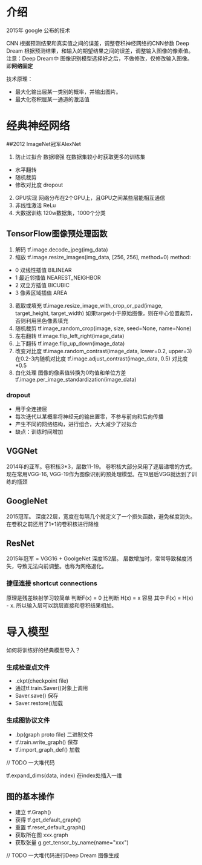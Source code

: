 # 介绍
2015年 google 公布的技术

CNN  根据预测结果和真实值之间的误差，调整卷积神经网络的CNN参数
Deep Dream 根据预测结果，和输入的期望结果之间的误差，调整输入图像的像素值。
注意：Deep Dream中 图像识别模型选择好之后，不做修改，仅修改输入图像。即**网络固定**


技术原理：
- 最大化输出层某一类别的概率，并输出图片。
- 最大化卷积层某一通道的激活值


# 经典神经网络 

##2012 ImageNet冠军AlexNet
1. 防止过拟合 
数据增强
在数据集较小时获取更多的训练集
- 水平翻转
- 随机裁剪
- 修改对比度
dropout
2. GPU实现 网络分布在2个GPU上，且GPU之间某些层能相互通信
3. 非线性激活 ReLu
4. 大数据训练 120w数据集，1000个分类

## TensorFlow图像预处理函数
1. 解码
tf.image.decode_jpeg(img_data)
2. 缩放
tf.image.resize_images(img_data, [256, 256], method=0)
method:
- 0 双线性插值 BILINEAR
- 1 最近邻插值 NEAREST_NEIGHBOR
- 2 双立方插值 BICUBIC
- 3 像素区域插值 AREA
3. 截取或填充
tf.image.resize_image_with_crop_or_pad(image, target_height, target_width)
如果target小于原始图像，则在中心位置裁剪，否则利用黑色像素填充
4. 随机裁剪
tf.image_random_crop(image, size, seed=None, name=None)
5. 左右翻转
tf.image.flip_left_right(image_data)
6. 上下翻转
tf.image.flip_up_down(image_data)
7. 改变对比度
tf.image.random_contrast(image_data, lower=0.2, upper=3) 在0.2-3内随机对比度
tf.image.adjust_contrast(image_data, 0.5) 对比度*0.5
8. 白化处理
图像的像素值转换为0均值和单位方差
tf.image.per_image_standardization(image_data) 

### dropout
- 用于全连接层
- 每次迭代以某概率将神经元的输出置零，不参与前向和后向传播
- 产生不同的网络结构，进行组合，大大减少了过拟合
- 缺点：训练时间增加

## VGGNet
2014年的亚军。卷积核3*3，层数11-19。
卷积核大部分采用了逐层递增的方式。
现在常用VGG-16, VGG-19作为图像识别的预处理模型。在19层后VGG就达到了训练的瓶颈

## GoogleNet
2015冠军。
深度22层，宽度在每隔几个就定义了一个损失函数，避免梯度消失。
在卷积之前还用了1*1的卷积核进行降维

## ResNet 
2015年冠军 = VGG16 + GoolgeNet
深度152层。
层数增加时，常常导致梯度消失，导致无法向前调整。也称为网络退化。

### 捷径连接 shortcut connections
原理是残差映射学习较简单
判断F(x) = 0 比判断 H(x) = x 容易 其中 F(x) = H(x) - x.
所以输入层可以跳层直接和卷积结果相加。


# 导入模型
如何将训练好的经典模型导入？

### 生成检查点文件 
- .ckpt(checkpoint file)
- 通过tf.train.Saver()对象上调用
- Saver.save() 保存
- Saver.restore()加载

### 生成图协议文件
- .bp(graph proto file) 二进制文件
- tf.train.write_graph() 保存
- tf.import_graph_def() 加载


// TODO 一大堆代码

tf.expand_dims(data, index) 在index处插入一维


## 图的基本操作
- 建立 tf.Graph()
- 获得 tf.get_default_graph()
- 重置 tf.reset_default_graph()
- 获取所在图 	xxx.graph
- 获取张量  		g.get_tensor_by_name(name="xxx")


// TODO 一大堆代码进行Deep Dream 图像生成